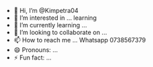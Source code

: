 - 👋 Hi, I’m @Kimpetra04
- 👀 I’m interested in ... learning 
- 🌱 I’m currently learning ...
- 💞️ I’m looking to collaborate on ...
- 📫 How to reach me ... Whatsapp 0738567379
- 😄 Pronouns: ...
- ⚡ Fun fact: ...

<!---
Kimpetra04/Kimpetra04 is a ✨ special ✨ repository because its `README.md` (this file) appears on your GitHub profile.
You can click the Preview link to take a look at your changes.
--->
